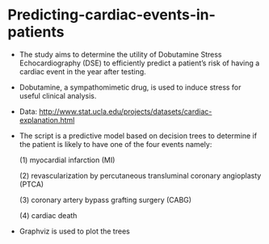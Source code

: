 # Predicting-cardiac-events-in-patients

* The study aims to determine the utility of Dobutamine Stress Echocardiography (DSE) to efficiently predict a patient’s risk of having a cardiac event in the year after testing. 

* Dobutamine, a sympathomimetic drug, is used to induce stress for useful clinical analysis.

* Data: http://www.stat.ucla.edu/projects/datasets/cardiac-explanation.html

* The script is a predictive model based on decision trees to determine if the patient is likely to have one of the four events namely:

  (1) myocardial infarction (MI)

  (2) revascularization by percutaneous transluminal coronary angioplasty (PTCA)

  (3) coronary artery bypass grafting surgery (CABG) 

  (4) cardiac death

* Graphviz is used to plot the trees
